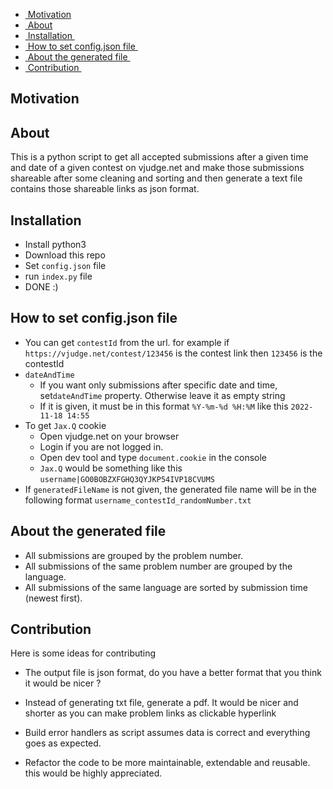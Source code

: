 - [ Motivation ](#Motivation)
- [ About ](#About)
- [ Installation ](#Installation)
- [ How to set config.json file ](#How_to_set_config.json_file)
- [ About the generated file ](#About_the_generated_file)
- [ Contribution ](#Contribution)

<a name="Motivation"></a>
## Motivation

<a name="About"></a>
## About
This is a python script to get all accepted submissions after a given time and date of a given contest on vjudge.net and make those submissions shareable after some cleaning and sorting and then generate a text file contains those shareable links as json format.

<a name="Installation"></a>
## Installation
* Install python3
* Download this repo
* Set `config.json` file
* run `index.py` file
* DONE :)

<a name="How_to_set_config.json_file"></a>
## How to set config.json file
* You can get `contestId` from the url. for example if `https://vjudge.net/contest/123456` is the contest link then `123456` is the contestId
* `dateAndTime`
  * If you want only submissions after specific date and time, set`dateAndTime` property. Otherwise leave it as empty string
  * If it is given, it must be in this format `%Y-%m-%d %H:%M` like this `2022-11-18 14:55`
* To get `Jax.Q` cookie 
  * Open vjudge.net on your browser
  * Login if you are not logged in.
  * Open dev tool and type `document.cookie` in the console 
  * `Jax.Q` would be something like this `username|GO0BOBZXFGHQ3QYJKP54IVP18CVUMS`
* If `generatedFileName` is not given, the generated file name will be in the following format `username_contestId_randomNumber.txt`

<a name="About_the_generated_file"></a>
## About the generated file
* All submissions are grouped by the problem number.
* All submissions of the same problem number are grouped by the language.
* All submissions of the same language are sorted by submission time (newest first).

<a name="Contribution"></a>
## Contribution
Here is some ideas for contributing
- The output file is json format, do you have a better format that you think it would be nicer ?

- Instead of generating txt file, generate a pdf. It would be nicer and shorter as you can make problem links as clickable hyperlink

- Build error handlers as script assumes data is correct and everything goes as expected.

- Refactor the code to be more maintainable, extendable and reusable. this would be highly appreciated.
